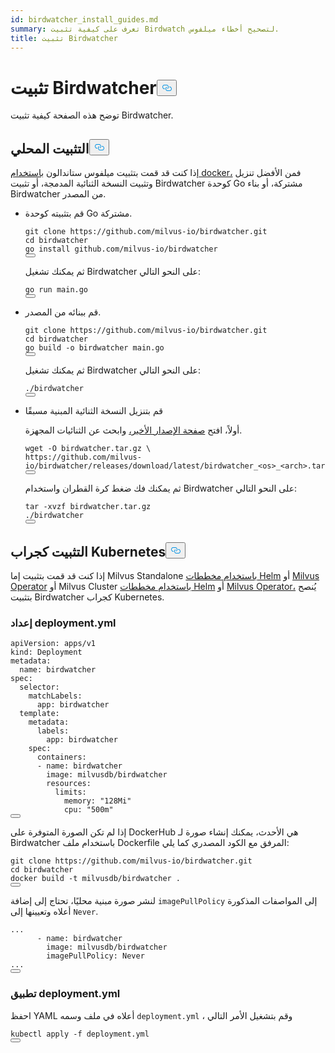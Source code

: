 ```yaml
---
id: birdwatcher_install_guides.md
summary: تعرف على كيفية تثبيت Birdwatch لتصحيح أخطاء ميلفوس.
title: تثبيت Birdwatcher
---
```

<h1 id="Install-Birdwatcher" class="common-anchor-header">تثبيت Birdwatcher<button data-href="#Install-Birdwatcher" class="anchor-icon" translate="no">
      <svg translate="no"
        aria-hidden="true"
        focusable="false"
        height="20"
        version="1.1"
        viewBox="0 0 16 16"
        width="16"
      >
        <path
          fill="#0092E4"
          fill-rule="evenodd"
          d="M4 9h1v1H4c-1.5 0-3-1.69-3-3.5S2.55 3 4 3h4c1.45 0 3 1.69 3 3.5 0 1.41-.91 2.72-2 3.25V8.59c.58-.45 1-1.27 1-2.09C10 5.22 8.98 4 8 4H4c-.98 0-2 1.22-2 2.5S3 9 4 9zm9-3h-1v1h1c1 0 2 1.22 2 2.5S13.98 12 13 12H9c-.98 0-2-1.22-2-2.5 0-.83.42-1.64 1-2.09V6.25c-1.09.53-2 1.84-2 3.25C6 11.31 7.55 13 9 13h4c1.45 0 3-1.69 3-3.5S14.5 6 13 6z"
        ></path>
      </svg>
    </button></h1><p>توضح هذه الصفحة كيفية تثبيت Birdwatcher.</p>
<h2 id="Local-install" class="common-anchor-header">التثبيت المحلي<button data-href="#Local-install" class="anchor-icon" translate="no">
      <svg translate="no"
        aria-hidden="true"
        focusable="false"
        height="20"
        version="1.1"
        viewBox="0 0 16 16"
        width="16"
      >
        <path
          fill="#0092E4"
          fill-rule="evenodd"
          d="M4 9h1v1H4c-1.5 0-3-1.69-3-3.5S2.55 3 4 3h4c1.45 0 3 1.69 3 3.5 0 1.41-.91 2.72-2 3.25V8.59c.58-.45 1-1.27 1-2.09C10 5.22 8.98 4 8 4H4c-.98 0-2 1.22-2 2.5S3 9 4 9zm9-3h-1v1h1c1 0 2 1.22 2 2.5S13.98 12 13 12H9c-.98 0-2-1.22-2-2.5 0-.83.42-1.64 1-2.09V6.25c-1.09.53-2 1.84-2 3.25C6 11.31 7.55 13 9 13h4c1.45 0 3-1.69 3-3.5S14.5 6 13 6z"
        ></path>
      </svg>
    </button></h2><p>إذا كنت قد قمت بتثبيت ميلفوس ستاندالون <a href="/docs/ar/install_standalone-docker.md">باستخدام docker،</a> فمن الأفضل تنزيل وتثبيت النسخة الثنائية المدمجة، أو تثبيت Birdwatcher كوحدة Go مشتركة، أو بناء Birdwatcher من المصدر.</p>
<ul>
<li><p>قم بتثبيته كوحدة Go مشتركة.</p>
<pre><code translate="no" class="language-shell">git clone https://github.com/milvus-io/birdwatcher.git
cd birdwatcher
go install github.com/milvus-io/birdwatcher
<button class="copy-code-btn"></button></code></pre>
<p>ثم يمكنك تشغيل Birdwatcher على النحو التالي:</p>
<pre><code translate="no" class="language-shell">go run main.go
<button class="copy-code-btn"></button></code></pre></li>
<li><p>قم ببنائه من المصدر.</p>
<pre><code translate="no" class="language-shell">git clone https://github.com/milvus-io/birdwatcher.git
cd birdwatcher
go build -o birdwatcher main.go
<button class="copy-code-btn"></button></code></pre>
<p>ثم يمكنك تشغيل Birdwatcher على النحو التالي:</p>
<pre><code translate="no" class="language-shell">./birdwatcher
<button class="copy-code-btn"></button></code></pre></li>
<li><p>قم بتنزيل النسخة الثنائية المبنية مسبقًا</p>
<p>أولاً، افتح <a href="https://github.com/milvus-io/birdwatcher/releases/latest">صفحة الإصدار الأخير،</a> وابحث عن الثنائيات المجهزة.</p>
<pre><code translate="no" class="language-shell">wget -O birdwatcher.tar.gz \
https://github.com/milvus-io/birdwatcher/releases/download/latest/birdwatcher_&lt;os&gt;_&lt;arch&gt;.tar.gz
<button class="copy-code-btn"></button></code></pre>
<p>ثم يمكنك فك ضغط كرة القطران واستخدام Birdwatcher على النحو التالي:</p>
<pre><code translate="no" class="language-shell">tar -xvzf birdwatcher.tar.gz
./birdwatcher
<button class="copy-code-btn"></button></code></pre></li>
</ul>
<h2 id="Install-as-a-Kubernetes-pod" class="common-anchor-header">التثبيت كجراب Kubernetes<button data-href="#Install-as-a-Kubernetes-pod" class="anchor-icon" translate="no">
      <svg translate="no"
        aria-hidden="true"
        focusable="false"
        height="20"
        version="1.1"
        viewBox="0 0 16 16"
        width="16"
      >
        <path
          fill="#0092E4"
          fill-rule="evenodd"
          d="M4 9h1v1H4c-1.5 0-3-1.69-3-3.5S2.55 3 4 3h4c1.45 0 3 1.69 3 3.5 0 1.41-.91 2.72-2 3.25V8.59c.58-.45 1-1.27 1-2.09C10 5.22 8.98 4 8 4H4c-.98 0-2 1.22-2 2.5S3 9 4 9zm9-3h-1v1h1c1 0 2 1.22 2 2.5S13.98 12 13 12H9c-.98 0-2-1.22-2-2.5 0-.83.42-1.64 1-2.09V6.25c-1.09.53-2 1.84-2 3.25C6 11.31 7.55 13 9 13h4c1.45 0 3-1.69 3-3.5S14.5 6 13 6z"
        ></path>
      </svg>
    </button></h2><p>إذا كنت قد قمت بتثبيت إما Milvus Standalone <a href="/docs/ar/install_standalone-helm.md">باستخدام مخططات Helm</a> أو <a href="/docs/ar/install_standalone-operator.md">Milvus Operator</a> أو Milvus Cluster <a href="/docs/ar/install_cluster-helm.md">باستخدام مخططات Helm</a> أو <a href="/docs/ar/install_cluster-milvusoperator.md">Milvus Operator،</a> يُنصح بتثبيت Birdwatcher كجراب Kubernetes.</p>
<h3 id="Prepare-deploymentyml" class="common-anchor-header">إعداد deployment.yml</h3><pre><code translate="no" class="language-yml"><span class="hljs-attr">apiVersion:</span> <span class="hljs-string">apps/v1</span>
<span class="hljs-attr">kind:</span> <span class="hljs-string">Deployment</span>
<span class="hljs-attr">metadata:</span>
  <span class="hljs-attr">name:</span> <span class="hljs-string">birdwatcher</span>
<span class="hljs-attr">spec:</span>
  <span class="hljs-attr">selector:</span>
    <span class="hljs-attr">matchLabels:</span>
      <span class="hljs-attr">app:</span> <span class="hljs-string">birdwatcher</span>
  <span class="hljs-attr">template:</span>
    <span class="hljs-attr">metadata:</span>
      <span class="hljs-attr">labels:</span>
        <span class="hljs-attr">app:</span> <span class="hljs-string">birdwatcher</span>
    <span class="hljs-attr">spec:</span>
      <span class="hljs-attr">containers:</span>
      <span class="hljs-bullet">-</span> <span class="hljs-attr">name:</span> <span class="hljs-string">birdwatcher</span>
        <span class="hljs-attr">image:</span> <span class="hljs-string">milvusdb/birdwatcher</span>
        <span class="hljs-attr">resources:</span>
          <span class="hljs-attr">limits:</span>
            <span class="hljs-attr">memory:</span> <span class="hljs-string">&quot;128Mi&quot;</span>
            <span class="hljs-attr">cpu:</span> <span class="hljs-string">&quot;500m&quot;</span>
<button class="copy-code-btn"></button></code></pre>
<div class="alert note">
<p>إذا لم تكن الصورة المتوفرة على DockerHub هي الأحدث، يمكنك إنشاء صورة لـ Birdwatcher باستخدام ملف Dockerfile المرفق مع الكود المصدري كما يلي:</p>
<pre><code translate="no" class="language-shell">git clone https://github.com/milvus-io/birdwatcher.git
cd birdwatcher
docker build -t milvusdb/birdwatcher .
<button class="copy-code-btn"></button></code></pre>
<p>لنشر صورة مبنية محليًا، تحتاج إلى إضافة <code translate="no">imagePullPolicy</code> إلى المواصفات المذكورة أعلاه وتعيينها إلى <code translate="no">Never</code>.</p>
<pre><code translate="no" class="language-yaml"><span class="hljs-string">...</span>
      <span class="hljs-bullet">-</span> <span class="hljs-attr">name:</span> <span class="hljs-string">birdwatcher</span>
        <span class="hljs-attr">image:</span> <span class="hljs-string">milvusdb/birdwatcher</span>
        <span class="hljs-attr">imagePullPolicy:</span> <span class="hljs-string">Never</span>
<span class="hljs-string">...</span>
<button class="copy-code-btn"></button></code></pre>
</div>
<h3 id="Apply-deploymentyml" class="common-anchor-header">تطبيق deployment.yml</h3><p>احفظ YAML أعلاه في ملف وسمه <code translate="no">deployment.yml</code> ، وقم بتشغيل الأمر التالي</p>
<pre><code translate="no" class="language-shell">kubectl apply -f deployment.yml
<button class="copy-code-btn"></button></code></pre>
